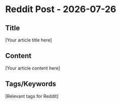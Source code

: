 # Reddit Post - 2026-07-26

## Title
[Your article title here]

## Content
[Your article content here]

## Tags/Keywords
[Relevant tags for Reddit]
